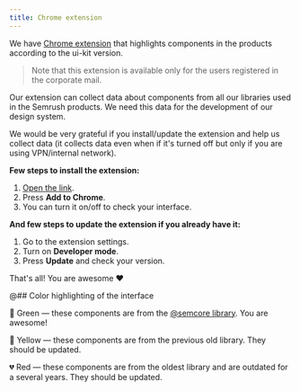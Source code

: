 ```yaml
---
title: Chrome extension
---
```


We have [Chrome extension](https://chrome.google.com/webstore/detail/ui-kit-highlighting/capgemjgihoboclcfdblhbdokpldhemf/) that highlights components in the products according to the ui-kit version.

> Note that this extension is available only for the users registered in the corporate mail.

Our extension can collect data about components from all our libraries used in the Semrush products. We need this data for the development of our design system.

We would be very grateful if you install/update the extension and help us collect data (it collects data even when if it's turned off but only if you are using VPN/internal network).

**Few steps to install the extension:**

1. [Open the link](https://chrome.google.com/webstore/detail/ui-kit-highlighting/capgemjgihoboclcfdblhbdokpldhemf/).
2. Press **Add to Chrome**.
3. You can turn it on/off to check your interface.

**And few steps to update the extension if you already have it:**

1. Go to the extension settings.
2. Turn on **Developer mode**.
3. Press **Update** and check your version.

That's all! You are awesome ❤️

@## Color highlighting of the interface

💚 Green — these components are from the [@semcore library](https://github.com/semrush/intergalactic). You are awesome!

🌝 Yellow — these components are from the previous old library. They should be updated.

💔 Red — these components are from the oldest library and are outdated for a several years. They should be updated.
